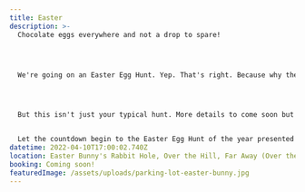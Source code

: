 ```yaml
---
title: Easter
description: >-
  Chocolate eggs everywhere and not a drop to spare!  




  We're going on an Easter Egg Hunt. Yep. That's right. Because why the heck not?!  




  But this isn't just your typical hunt. More details to come soon but get your Bunny Onesies ready!  You'll need one to "hop" into before going on this hunting party adventure!  Food and adult beverages will be provided for a small donation from each guest invited. Yes, this is *invite only* so stay on top of your inboxes, as you'll have ONE WEEK ONLY to respond once selected. Then, if no response, I'll move on to the next guest on my list for a total of 12 lucky winners!


  Let the countdown begin to the Easter Egg Hunt of the year presented by OVER THE MOON!
datetime: 2022-04-10T17:00:02.740Z
location: Easter Bunny's Rabbit Hole, Over the Hill, Far Away (Over the Moon)
booking: Coming soon!
featuredImage: /assets/uploads/parking-lot-easter-bunny.jpg
---
```

